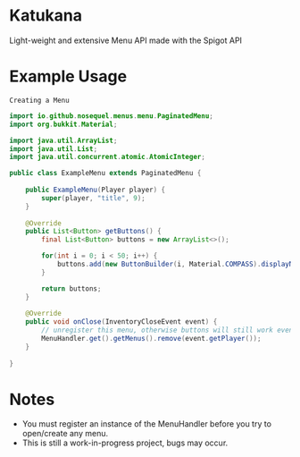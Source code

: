 # Katukana
Light-weight and extensive Menu API made with the Spigot API

# Example Usage
``Creating a Menu``
```java
import io.github.nosequel.menus.menu.PaginatedMenu;
import org.bukkit.Material;

import java.util.ArrayList;
import java.util.List;
import java.util.concurrent.atomic.AtomicInteger;

public class ExampleMenu extends PaginatedMenu {
    
    public ExampleMenu(Player player) {
        super(player, "title", 9);
    }
 
    @Override
    public List<Button> getButtons() {        
        final List<Button> buttons = new ArrayList<>();

        for(int i = 0; i < 50; i++) {
            buttons.add(new ButtonBuilder(i, Material.COMPASS).displayName("Example Item").lore("Example Lore #" + i).action(type -> true));
        }

        return buttons;
    } 
    
    @Override
    public void onClose(InventoryCloseEvent event) {   
        // unregister this menu, otherwise buttons will still work even when the menu is closed.
        MenuHandler.get().getMenus().remove(event.getPlayer());
    }
    
}
```

# Notes
* You must register an instance of the  MenuHandler before you try to open/create any menu. 
* This is still a work-in-progress project, bugs may occur. 
